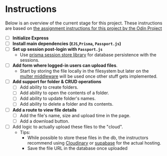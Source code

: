 # Instructions 

Below is an overview of the current stage for this project. These instructions are based on [the assignment instructions for this project by the Odin Project](https://www.theodinproject.com/lessons/nodejs-file-uploader#project-solution)

- [ ] **Initialize Express** 
- [ ] **Install main dependencies (`EJS`,`Prisma`, `Passport.js`)**
- [ ] **Set up session post-login with `Passport.js`**
  - Use [prisma session store library](https://github.com/kleydon/prisma-session-store#readme) for database persistence with the sessions. 
- [ ] **Add form where logged-in users can upload files**.
  - Start by storing the file locally in the filesystem but later on the [multer middleware](https://github.com/expressjs/multer) will be used once other stuff gets implemented.
- [ ] **Add support for folder & CRUD operations**
  - [ ] Add ability to create folders. 
  - [ ] Add ability to open the contents of a folder.
  - [ ] Add ability to update folder's names.
  - [ ] Add ability to delete a folder and its contents. 
- [ ] **Add a route to view file details** 
  - [ ] Add the file's name, size and upload time in the page.
  - [ ] Add a download button.
- [ ] Add logic to actually upload these files to the "cloud". 
  - Tips:
    - While possible to store these files in the db, the instructors recommend using [Cloudinary](https://cloudinary.com/) or [supabase](https://supabase.com/docs/guides/storage) for the actual hosting.
    - Save the file URL in the database once uploaded